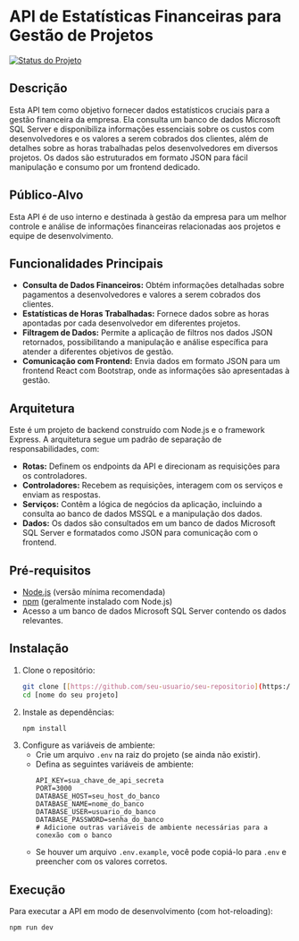 # API de Estatísticas Financeiras para Gestão de Projetos

[![Status do Projeto](https://img.shields.io/badge/status-em_desenvolvimento-yellow)](https://github.com/seu-usuario/seu-repositorio)
## Descrição

Esta API tem como objetivo fornecer dados estatísticos cruciais para a gestão financeira da empresa. Ela consulta um banco de dados Microsoft SQL Server e disponibiliza informações essenciais sobre os custos com desenvolvedores e os valores a serem cobrados dos clientes, além de detalhes sobre as horas trabalhadas pelos desenvolvedores em diversos projetos. Os dados são estruturados em formato JSON para fácil manipulação e consumo por um frontend dedicado.

## Público-Alvo

Esta API é de uso interno e destinada à gestão da empresa para um melhor controle e análise de informações financeiras relacionadas aos projetos e equipe de desenvolvimento.

## Funcionalidades Principais

* **Consulta de Dados Financeiros:** Obtém informações detalhadas sobre pagamentos a desenvolvedores e valores a serem cobrados dos clientes.
* **Estatísticas de Horas Trabalhadas:** Fornece dados sobre as horas apontadas por cada desenvolvedor em diferentes projetos.
* **Filtragem de Dados:** Permite a aplicação de filtros nos dados JSON retornados, possibilitando a manipulação e análise específica para atender a diferentes objetivos de gestão.
* **Comunicação com Frontend:** Envia dados em formato JSON para um frontend React com Bootstrap, onde as informações são apresentadas à gestão.

## Arquitetura

Este é um projeto de backend construído com Node.js e o framework Express. A arquitetura segue um padrão de separação de responsabilidades, com:

* **Rotas:** Definem os endpoints da API e direcionam as requisições para os controladores.
* **Controladores:** Recebem as requisições, interagem com os serviços e enviam as respostas.
* **Serviços:** Contêm a lógica de negócios da aplicação, incluindo a consulta ao banco de dados MSSQL e a manipulação dos dados.
* **Dados:** Os dados são consultados em um banco de dados Microsoft SQL Server e formatados como JSON para comunicação com o frontend.

## Pré-requisitos

* [Node.js](https://nodejs.org/) (versão mínima recomendada)
* [npm](https://www.npmjs.com/) (geralmente instalado com Node.js)
* Acesso a um banco de dados Microsoft SQL Server contendo os dados relevantes.

## Instalação

1.  Clone o repositório:
    ```bash
    git clone [[https://github.com/seu-usuario/seu-repositorio](https://github.com/seu-usuario/seu-repositorio)]
    cd [nome do seu projeto]
    ```
2.  Instale as dependências:
    ```bash
    npm install
    ```
3.  Configure as variáveis de ambiente:
    * Crie um arquivo `.env` na raiz do projeto (se ainda não existir).
    * Defina as seguintes variáveis de ambiente:
        ```
        API_KEY=sua_chave_de_api_secreta
        PORT=3000
        DATABASE_HOST=seu_host_do_banco
        DATABASE_NAME=nome_do_banco
        DATABASE_USER=usuario_do_banco
        DATABASE_PASSWORD=senha_do_banco
        # Adicione outras variáveis de ambiente necessárias para a conexão com o banco
        ```
    * Se houver um arquivo `.env.example`, você pode copiá-lo para `.env` e preencher com os valores corretos.

## Execução

Para executar a API em modo de desenvolvimento (com hot-reloading):

```bash
npm run dev
